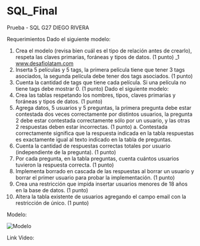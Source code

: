# SQL_Final

Prueba - SQL G27 DIEGO RIVERA



Requerimientos
Dado el siguiente modelo:
1. Crea el modelo (revisa bien cuál es el tipo de relación antes de crearlo), respeta las claves primarias, foráneas y tipos de datos. (1 punto)
_1
   www.desafiolatam.com
 2. Inserta 5 películas y 5 tags, la primera película tiene que tener 3 tags asociados, la segunda película debe tener dos tags asociados. (1 punto)
3. Cuenta la cantidad de tags que tiene cada película. Si una película no tiene tags debe mostrar 0. (1 punto)
Dado el siguiente modelo:
 4. Crea las tablas respetando los nombres, tipos, claves primarias y foráneas y tipos de datos. (1 punto)
5. Agrega datos, 5 usuarios y 5 preguntas, la primera pregunta debe estar contestada dos veces correctamente por distintos usuarios, la pregunta 2 debe estar contestada correctamente sólo por un usuario, y las otras 2 respuestas deben estar incorrectas. (1 punto)
a. Contestada correctamente significa que la respuesta indicada en la tabla respuestas es exactamente igual al texto indicado en la tabla de preguntas.
6. Cuenta la cantidad de respuestas correctas totales por usuario (independiente de la pregunta). (1 punto)
7. Por cada pregunta, en la tabla preguntas, cuenta cuántos usuarios tuvieron la respuesta correcta. (1 punto)
8. Implementa borrado en cascada de las respuestas al borrar un usuario y borrar el primer usuario para probar la implementación. (1 punto)
9. Crea una restricción que impida insertar usuarios menores de 18 años en la base de datos. (1 punto)
10. Altera la tabla existente de usuarios agregando el campo email con la restricción de único. (1 punto)

Modelo:

![Modelo](https://user-images.githubusercontent.com/112424139/235829131-36ed7e4a-c608-46a3-a4ea-18882a33830b.png)

Link Video: 
